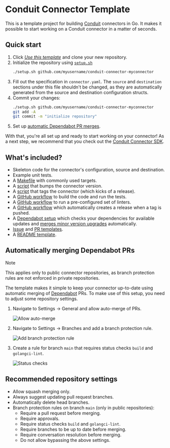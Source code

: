 # Conduit Connector Template

This is a template project for building [Conduit](https://conduit.io) connectors
in Go. It makes it possible to start working on a Conduit connector in a matter
of seconds.

## Quick start

1. Click [_Use this template_](https://github.com/new?template_name=conduit-connector-template&template_owner=ConduitIO) and clone your new repository.
2. Initialize the repository using [
   `setup.sh`](https://github.com/ConduitIO/conduit-connector-template/blob/main/setup.sh)
    ```sh
   ./setup.sh github.com/myusername/conduit-connector-myconnector
   ```
3. Fill out the specification in `connector.yaml`. The `source` and
   `destination` sections under this file shouldn't be changed, as they are
   automatically generated from the source and destination configuration
   structs.
4. Commit your changes:
   ```sh
   ./setup.sh github.com/myusername/conduit-connector-myconnector
   git add -A
   git commit -m "initialize repository"
   ```
5. Set up [automatic Dependabot PR merges](#automatically-merging-dependabot-prs).

With that, you're all set up and ready to start working on your connector! As a
next step, we recommend that you check out
the [Conduit Connector SDK](https://github.com/ConduitIO/conduit-connector-sdk).

## What's included?

* Skeleton code for the connector's configuration, source and destination.
* Example unit tests.
* A [Makefile](/Makefile) with commonly used targets.
* A [script](/scripts/bump_version.sh) that bumps the connector version.
* A [script](/scripts/tag.sh) that tags the connector (which kicks of a
  release).
* A [GitHub workflow](/.github/workflows/test.yml) to build the code and run the tests.
* A [GitHub workflow](/.github/workflows/lint.yml) to run a pre-configured set of linters.
* A [GitHub workflow](/.github/workflows/release.yml) which automatically
  creates a release when a tag is pushed.
* A [Dependabot setup](/.github/dependabot.yml) which checks your dependencies
  for available updates
  and [merges minor version upgrades](/.github/workflows/dependabot-auto-merge-go.yml)
  automatically.
* [Issue](/.github/ISSUE_TEMPLATE) and [PR templates](/.github/pull_request_template.md).
* A [README template](/README_TEMPLATE.md).

## Automatically merging Dependabot PRs

> [!NOTE]
> This applies only to public connector repositories, as branch protection rules are not enforced in private repositories.

The template makes it simple to keep your connector up-to-date using automatic
merging of [Dependabot](https://github.com/dependabot) PRs. To make use of this
setup, you need to adjust some repository settings.

1. Navigate to Settings -> General and allow auto-merge of PRs.

   ![Allow auto-merge](https://github.com/ConduitIO/conduit-connector-template/assets/8320753/695b15f0-85b4-49cb-966d-649e9bf03455)

2. Navigate to Settings -> Branches and add a branch protection rule.

   ![Add branch protection rule](https://github.com/ConduitIO/conduit-connector-template/assets/8320753/9f5a07bc-d141-42b9-9918-e8d9cc648482)

3. Create a rule for branch `main` that requires status checks `build` and
   `golangci-lint`.

   ![Status checks](https://github.com/ConduitIO/conduit-connector-template/assets/8320753/96219185-c329-432a-8623-9b4462015f32)

## Recommended repository settings

- Allow squash merging only.
- Always suggest updating pull request branches.
- Automatically delete head branches.
- Branch protection rules on branch `main` (only in public repositories):
  - Require a pull request before merging.
  - Require approvals.
  - Require status checks `build` and `golangci-lint`.
  - Require branches to be up to date before merging.
  - Require conversation resolution before merging.
  - Do not allow bypassing the above settings.
